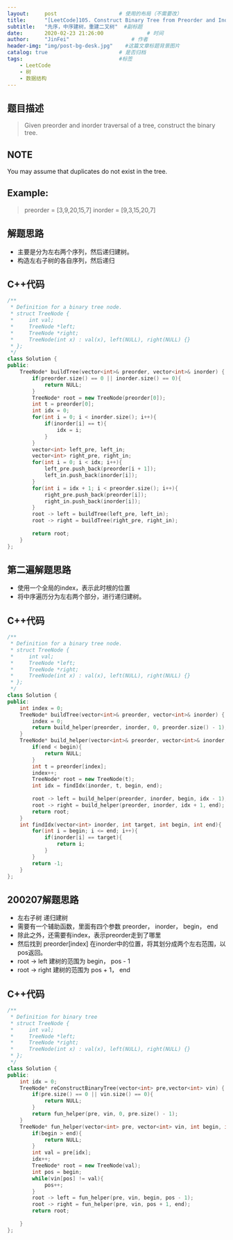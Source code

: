 ```yaml
---
layout:     post                    # 使用的布局（不需要改） 
title:      "[LeetCode]105. Construct Binary Tree from Preorder and Inorder Traversal"     # 标题  
subtitle:   "先序，中序建树，重建二叉树"  #副标题 
date:       2020-02-23 21:26:00              # 时间 
author:     "JinFei"                    # 作者 
header-img: "img/post-bg-desk.jpg"    #这篇文章标题背景图片 
catalog: true                       # 是否归档 
tags:                               #标签     
    - LeetCode 
    - 树
    - 数据结构
---
```


## 题目描述
> Given preorder and inorder traversal of a tree, construct the binary tree.


## NOTE
You may assume that duplicates do not exist in the tree.

## Example:

> preorder = [3,9,20,15,7]
> inorder = [9,3,15,20,7]

## 解题思路

- 主要是分为左右两个序列，然后递归建树。
- 构造左右子树的各自序列，然后递归

## C++代码
```C++
/**
 * Definition for a binary tree node.
 * struct TreeNode {
 *     int val;
 *     TreeNode *left;
 *     TreeNode *right;
 *     TreeNode(int x) : val(x), left(NULL), right(NULL) {}
 * };
 */
class Solution {
public:
    TreeNode* buildTree(vector<int>& preorder, vector<int>& inorder) {
        if(preorder.size() == 0 || inorder.size() == 0){
            return NULL;
        }
        TreeNode* root = new TreeNode(preorder[0]);
        int t = preorder[0];
        int idx = 0;
        for(int i = 0; i < inorder.size(); i++){
            if(inorder[i] == t){
                idx = i;
            }
        }
        vector<int> left_pre, left_in;
        vector<int> right_pre, right_in;
        for(int i = 0; i < idx; i++){
            left_pre.push_back(preorder[i + 1]);
            left_in.push_back(inorder[i]);
        }
        for(int i = idx + 1; i < preorder.size(); i++){
            right_pre.push_back(preorder[i]);
            right_in.push_back(inorder[i]);
        }
        root -> left = buildTree(left_pre, left_in);
        root -> right = buildTree(right_pre, right_in);
        
        return root;
    }
};
```
## 第二遍解题思路

- 使用一个全局的index，表示此时根的位置
- 将中序遍历分为左右两个部分，进行递归建树。

## C++代码
```C++
/**
 * Definition for a binary tree node.
 * struct TreeNode {
 *     int val;
 *     TreeNode *left;
 *     TreeNode *right;
 *     TreeNode(int x) : val(x), left(NULL), right(NULL) {}
 * };
 */
class Solution {
public:
    int index = 0;
    TreeNode* buildTree(vector<int>& preorder, vector<int>& inorder) {
        index = 0;
        return build_helper(preorder, inorder, 0, preorder.size() - 1);
    }
    TreeNode* build_helper(vector<int>& preorder, vector<int>& inorder, int begin, int end){
        if(end < begin){
            return NULL;
        }
        int t = preorder[index];
        index++;
        TreeNode* root = new TreeNode(t);
        int idx = findIdx(inorder, t, begin, end);
        
        root -> left = build_helper(preorder, inorder, begin, idx - 1); //把中序分为左右两个部分
        root -> right = build_helper(preorder, inorder, idx + 1, end);
        return root;
    }
    int findIdx(vector<int> inorder, int target, int begin, int end){
        for(int i = begin; i <= end; i++){
            if(inorder[i] == target){
                return i;
            }
        }
        return -1;
    }
};
```

## 200207解题思路
- 左右子树 递归建树
- 需要有一个辅助函数，里面有四个参数 preorder， inorder， begin， end
- 除此之外，还需要有index，表示preorder走到了哪里
- 然后找到 preorder[index] 在inorder中的位置，将其划分成两个左右范围，以pos返回。
- root -> left 建树的范围为 begin， pos - 1
- root -> right 建树的范围为 pos + 1， end

## C++代码
```C++
/**
 * Definition for binary tree
 * struct TreeNode {
 *     int val;
 *     TreeNode *left;
 *     TreeNode *right;
 *     TreeNode(int x) : val(x), left(NULL), right(NULL) {}
 * };
 */
class Solution {
public:
    int idx = 0;
    TreeNode* reConstructBinaryTree(vector<int> pre,vector<int> vin) {
        if(pre.size() == 0 || vin.size() == 0){
            return NULL;
        }
        return fun_helper(pre, vin, 0, pre.size() - 1);
    }
    TreeNode* fun_helper(vector<int> pre, vector<int> vin, int begin, int end){
        if(begin > end){
            return NULL;
        }
        int val = pre[idx];
        idx++;
        TreeNode* root = new TreeNode(val);
        int pos = begin;
        while(vin[pos] != val){
            pos++;
        }
        root -> left = fun_helper(pre, vin, begin, pos - 1);
        root -> right = fun_helper(pre, vin, pos + 1, end);
        return root;
        
    }
};
```